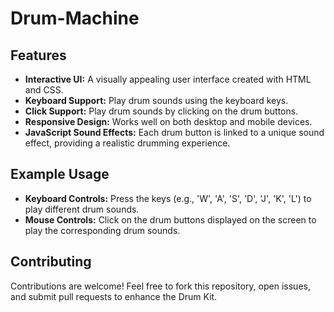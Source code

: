 # Drum-Machine

## Features

- **Interactive UI:** A visually appealing user interface created with HTML and CSS.
- **Keyboard Support:** Play drum sounds using the keyboard keys.
- **Click Support:** Play drum sounds by clicking on the drum buttons.
- **Responsive Design:** Works well on both desktop and mobile devices.
- **JavaScript Sound Effects:** Each drum button is linked to a unique sound effect, providing a realistic drumming experience.

## Example Usage

- **Keyboard Controls:** Press the keys (e.g., 'W', 'A', 'S', 'D', 'J', 'K', 'L') to play different drum sounds.
- **Mouse Controls:** Click on the drum buttons displayed on the screen to play the corresponding drum sounds.

## Contributing

Contributions are welcome! Feel free to fork this repository, open issues, and submit pull requests to enhance the Drum Kit.
